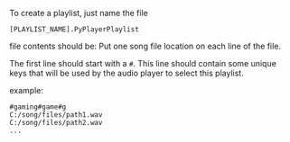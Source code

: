 To create a playlist, just name the file

	[PLAYLIST_NAME].PyPlayerPlaylist

file contents should be:
Put one song file location on each line of the file. 

The first line should start with a `#`.
This line should contain some unique keys that will be used by the audio player to select this playlist. 

example:
```
#gaming#game#g
C:/song/files/path1.wav
C:/song/files/path2.wav
...
```


